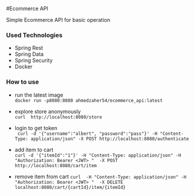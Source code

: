 #Ecommerce API

Simple Ecommerce API for basic operation

### Used Technologies
* Spring Rest
* Spring Data
* Spring Security
* Docker

### How to use
* run the latest image    
    `docker run -p8080:8080 ahmedzaher54/ecommerce_api:latest `
* explore store anonymously     
    `curl  http://localhost:8080/store`
    
* login to get token    
    ` curl -d '{"username":"albert", "password":"pass"}' -H "Content-Type: application/json" -X POST http://localhost:8080/authenticate`
    
* add item to cart  
    `curl -d '{"itemId":"1"}' -H "Content-Type: application/json" -H "Authorization: Bearer <JWT> "  -X POST http://localhost:8080/cart/item`
    
* remove item from cart
    `curl  -H "Content-Type: application/json" -H "Authorization: Bearer <JWT> "  -X DELETE localhost:8080/cart/{cartId}/item/{itemId}`
